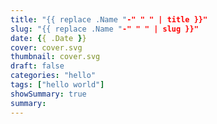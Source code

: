 ```yaml
---
title: "{{ replace .Name "-" " " | title }}"
slug: "{{ replace .Name "-" " " | slug }}"
date: {{ .Date }}
cover: cover.svg
thumbnail: cover.svg
draft: false
categories: "hello"
tags: ["hello world"]
showSummary: true
summary:
---
```


